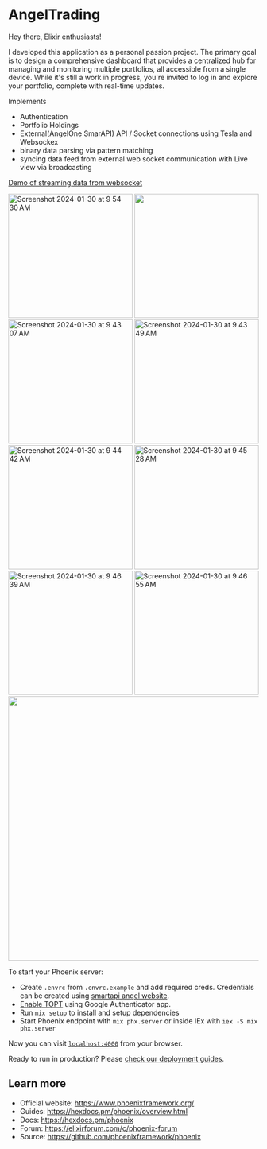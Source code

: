 # AngelTrading

Hey there, Elixir enthusiasts!

I developed this application as a personal passion project. The primary goal is to design a comprehensive dashboard that provides a centralized hub for managing and monitoring multiple portfolios, all accessible from a single device. While it's still a work in progress, you're invited to log in and explore your portfolio, complete with real-time updates.

Implements
- Authentication
- Portfolio Holdings
- External(AngelOne SmarAPI) API / Socket connections using Tesla and Websockex
- binary data parsing via pattern matching
- syncing data feed from external web socket communication with Live view via broadcasting

<div>
  <a href="https://www.loom.com/share/60816921d58245b6b5e1e33a96ec66a6?sid=a0380d2c-5934-4cfd-8244-c70f2cd90f39">
    <p>Demo of streaming data from websocket</p>
  </a>
  <img width="250" alt="Screenshot 2024-01-30 at 9 54 30 AM" src="https://github.com/pkrawat1/angel-trading/assets/3807725/423b8da0-c328-4914-9324-30af2871cc62">
  <img width="250" src="https://github.com/pkrawat1/angel-trading/assets/3807725/afcd4655-f50f-462b-b66e-738fb0808963">
  <img width="250" alt="Screenshot 2024-01-30 at 9 43 07 AM" src="https://github.com/pkrawat1/angel-trading/assets/3807725/cfa35d29-f6aa-42b3-b7e9-0f168a3af89c">
  <img width="250" alt="Screenshot 2024-01-30 at 9 43 49 AM" src="https://github.com/pkrawat1/angel-trading/assets/3807725/9f64b213-2f10-4ab6-b81d-94cdb274c767">
  <img width="250" alt="Screenshot 2024-01-30 at 9 44 42 AM" src="https://github.com/pkrawat1/angel-trading/assets/3807725/5955b351-0234-4138-93a6-04e847f62952">
  <img width="250" alt="Screenshot 2024-01-30 at 9 45 28 AM" src="https://github.com/pkrawat1/angel-trading/assets/3807725/96c928d6-b55a-4628-9373-99375dad35af">
  <img width="250" alt="Screenshot 2024-01-30 at 9 46 39 AM" src="https://github.com/pkrawat1/angel-trading/assets/3807725/355d3e44-3967-4d6d-b0f2-5117d6727c45">
  <img width="250" alt="Screenshot 2024-01-30 at 9 46 55 AM" src="https://github.com/pkrawat1/angel-trading/assets/3807725/d1a1b485-b1c8-4ddc-8567-eb88b22c5748">
  <a href="https://www.loom.com/share/60816921d58245b6b5e1e33a96ec66a6?sid=a0380d2c-5934-4cfd-8244-c70f2cd90f39">
    <img style="height:532px;" src="https://cdn.loom.com/sessions/thumbnails/ccb5ea5a390e4f20b140a10824fd6941-with-play.gif">
  </a>
</div>


To start your Phoenix server:

  * Create `.envrc` from `.envrc.example` and add required creds. Credentials can be created using [smartapi angel website](https://smartapi.angelbroking.com/).
  * [Enable TOPT](https://smartapi.angelbroking.com/enable-totp) using Google Authenticator app.
  * Run `mix setup` to install and setup dependencies
  * Start Phoenix endpoint with `mix phx.server` or inside IEx with `iex -S mix phx.server`

Now you can visit [`localhost:4000`](http://localhost:4000) from your browser.

Ready to run in production? Please [check our deployment guides](https://hexdocs.pm/phoenix/deployment.html).

## Learn more

  * Official website: https://www.phoenixframework.org/
  * Guides: https://hexdocs.pm/phoenix/overview.html
  * Docs: https://hexdocs.pm/phoenix
  * Forum: https://elixirforum.com/c/phoenix-forum
  * Source: https://github.com/phoenixframework/phoenix
